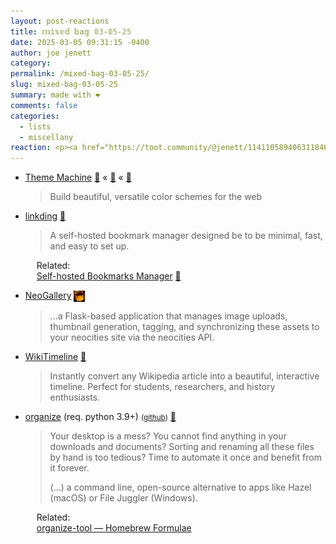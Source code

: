 ```yaml
---
layout: post-reactions
title: 𝕞𝕚𝕩𝕖𝕕 𝕓𝕒𝕘 𝟘𝟛-𝟘𝟝-𝟚𝟝
date: 2025-03-05 09:31:15 -0400
author: joe jenett
category: 
permalink: /mixed-bag-03-05-25/
slug: mixed-bag-03-05-25
summary: made with ❤️
comments: false
categories:
  - lists
  - miscellany
reaction: <p><a href="https://toot.community/@jenett/114110589406311846#favorited-by-109326597713827183"><img src="https://static.toot.community/cache/accounts/avatars/112/757/571/850/957/359/original/71a15e19bfc75e90.png" alt="" width="48"><br><span style="font-size:.9rem;">Pamela</span></a></p>
---
```

<ul class="links">
	<li><a title="Theme Machine" href="https://tools.keithjgrant.com/theme-machine/">Theme Machine</a> <a title="source" href="https://pinboard.in/u:roger">📌</a> &laquo; <a title="source" href="https://pinboard.in/u:stephanieleary">📌</a> &laquo; <a title="source" href="https://pinboard.in/u:monospaced">📌</a><blockquote><p>Build beautiful, versatile color schemes for the web</p></blockquote></li>
	<li><a title="linkding" href="https://linkding.link/">linkding</a> <a title="source" href="https://pinboard.in/u:raygrasso">📌</a><blockquote><p>A self-hosted bookmark manager designed be to be minimal, fast, and easy to set up.</p></blockquote><p style="margin-left:18px;">Related:<br><a title="Self-hosted Bookmarks Manager - Alexandru Nedelcu" href="https://alexn.org/blog/2025/02/14/self-hosted-bookmarks-manager/">Self-hosted Bookmarks Manager</a> <a title="source" href="https://pinboard.in/u:jugglebird">📌</a></p></li>
	<li><a title="GitHub - KingPoss/NeoGallery: Gallery management and display for Neocities" href="https://github.com/KingPoss/NeoGallery">NeoGallery</a>  <a href="https://pinboard.in/u:ramblinggit" title="thx Brad!"><img src="/images/brad.png" width="18" height="18" alt="thx Brad!" style="vertical-align:middle;"></a><blockquote><p>...a Flask-based application that manages image uploads, thumbnail generation, tagging, and synchronizing these assets to your neocities site via the neocities API.</p></blockquote></li>
	<li><a title="WikiTimeline - Generate Interactive Historical Timelines from Wikipedia" href="https://wiki-timeline.com/">WikiTimeline</a> <a title="source" href="https://pinboard.in/u:roger">📌</a><blockquote><p>Instantly convert any Wikipedia article into a beautiful, interactive timeline. Perfect for students, researchers, and history enthusiasts.</p></blockquote></li>
	<li><a title="organize" href="https://organize.readthedocs.io/en/latest/">organize</a> (req. python 3.9+) <small>(<a href="https://github.com/tfeldmann/organize">github</a>)</small> <a title="source" href="https://pinboard.in/u:jimcmcdonald">📌</a><blockquote><p>Your desktop is a mess? You cannot find anything in your downloads and documents? Sorting and renaming all these files by hand is too tedious? Time to automate it once and benefit from it forever.</p><p>(...) a command line, open-source alternative to apps like Hazel (macOS) or File Juggler (Windows).</p></blockquote><p style="margin-left:18px;">Related:<br><a title="organize-tool — Homebrew Formulae" href="https://formulae.brew.sh/formula/organize-tool">organize-tool — Homebrew Formulae</a></p></li>
</ul>

<a style="display:none;" href="https://brid.gy/publish/mastodon"><small>(cross-posted to mastodon)</small></a>
